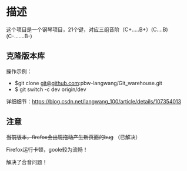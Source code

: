 # 描述
这个项目是一个钢琴项目，21个键，对应三组音阶（C+.....B+）(C....B)(C-.......B-)

## 克隆版本库

操作示例：

* $git clone git@github.com:pbw-langwang/Git_warehouse.git
* $ git switch -c dev origin/dev

详细细节：https://blog.csdn.net/langwang_100/article/details/107354013

## 注意
~~当前版本，firefox会出现拖动产生新页面的bug~~
（已解决）

Firefox运行卡顿，goole较为流畅！

解决了合音问题！
